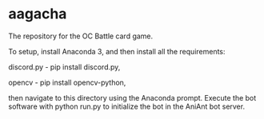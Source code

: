 # aagacha
 
The repository for the OC Battle card game. 

To setup, install Anaconda 3, and then install all the requirements:

discord.py - pip install discord.py,

opencv - pip install opencv-python, 

then navigate to this directory using the Anaconda prompt. Execute the bot software with python run.py to initialize the bot in the AniAnt bot server.
